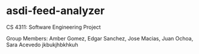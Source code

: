 # asdi-feed-analyzer
CS 4311: Software Engineering Project

Group Members:  Amber Gomez,
                Edgar Sanchez,
                Jose Macias,
                Juan Ochoa,
                Sara Acevedo
jkbukjhbkhkuh